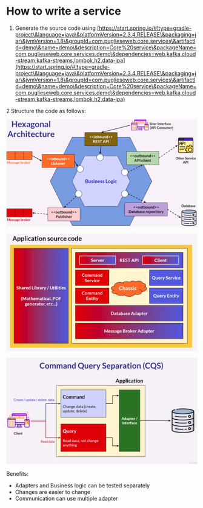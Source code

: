 # How to write a service

1. Generate the source code using [https://start.spring.io/#!type=gradle-project\&language=java\&platformVersion=2.3.4.RELEASE\&packaging=jar\&jvmVersion=1.8\&groupId=com.puglieseweb.core.services\&artifactId=demo\&name=demo\&description=Core%20service\&packageName=com.puglieseweb.core.services.demo\&dependencies=web,kafka,cloud-stream,kafka-streams,lombok,h2,data-jpa](https://start.spring.io/#!type=gradle-project\&language=java\&platformVersion=2.3.4.RELEASE\&packaging=jar\&jvmVersion=1.8\&groupId=com.puglieseweb.core.services\&artifactId=demo\&name=demo\&description=Core%20service\&packageName=com.puglieseweb.core.services.demo\&dependencies=web,kafka,cloud-stream,kafka-streams,lombok,h2,data-jpa)

2 Structure the code as follows:

![](<../../.gitbook/assets/image (3) (1) (1) (1) (1) (1) (1) (1) (1).png>)

![](<../../.gitbook/assets/image (4) (1) (1) (1) (1) (1) (1) (1).png>)

![](<../../.gitbook/assets/image (6) (1) (1) (1) (1) (1) (1).png>)

Benefits:

* Adapters and Business logic can be tested separately
* Changes are easier to change
* Communication can use multiple adapter
